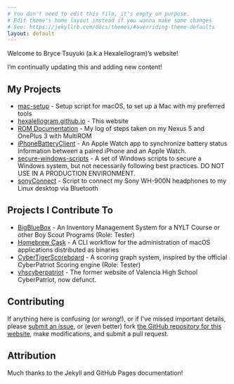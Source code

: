 ```yaml
---
# You don't need to edit this file, it's empty on purpose.
# Edit theme's home layout instead if you wanna make some changes
# See: https://jekyllrb.com/docs/themes/#overriding-theme-defaults
layout: default
---
```


Welcome to Bryce Tsuyuki (a.k.a Hexalellogram)’s website!


I’m continually updating this and adding new content!

## My Projects
- [mac-setup](https://github.com/hexalellogram/mac-setup) - Setup script for macOS, to set up a Mac with my preferred tools
- [hexalellogram.github.io](https://github.com/hexalellogram/hexalellogram.github.io) - This website
- [ROM Documentation](https://github.com/hexalellogram/ROMDocumentation) - My log of steps taken on my Nexus 5 and OnePlus 3 with MultiROM
- [iPhoneBatteryClient](https://github.com/hexalellogram/iPhoneBatteryClient) - An Apple Watch app to synchronize battery status information between a paired iPhone and an Apple Watch.
- [secure-windows-scripts](https://github.com/hexalellogram/secure-windows-scripts) - A set of Windows scripts to secure a Windows system, but not necessarily following best practices. DO NOT USE IN A PRODUCTION ENVIRONMENT.
- [sonyConnect](https://github.com/hexalellogram/sonyConnect) - Script to connect my Sony WH-900N headphones to my Linux desktop via Bluetooth 

## Projects I Contribute To
- [BigBlueBox](https://github.com/rbaker26/BigBlueBox) - An Inventory Management System for a NYLT Course or other Boy Scout Programs (Role: Tester)
- [Homebrew Cask](https://github.com/Homebrew/homebrew-cask) - A CLI workflow for the administration of macOS applications distributed as binaries
- [CyberTigerScoreboard](https://github.com/cool00geek/CyberTigerScoreboard) - A scoring graph system, inspired by the official CyberPatriot Scoring engine (Role: Tester)
- [vhscyberpatriot](https://github.com/cool00geek/vhscyberpatriot) - The former website of Valencia High School CyberPatriot, now defunct.

## Contributing
If anything here is confusing (or _wrong_!), or if I've missed
important details, please
[submit an issue](https://github.com/hexalellogram/hexalellogram.github.io/issues), or (even
better) fork [the GitHub repository for this website](https://github.com/hexalellogram/hexalellogram.github.io),
make modifications, and submit a pull request.

## Attribution
Much thanks to the Jekyll and GitHub Pages documentation!
